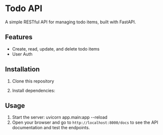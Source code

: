 
# Todo API

A simple RESTful API for managing todo items, built with FastAPI.

## Features

- Create, read, update, and delete todo items
- User Auth

## Installation

1. Clone this repository

2. Install dependencies:

## Usage

1. Start the server: uvicorn app.main:app --reload
2. Open your browser and go to `http://localhost:8000/docs` to see the API documentation and test the endpoints.






